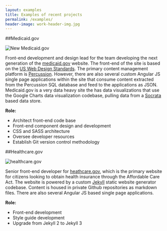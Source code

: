 ```yaml
---
layout: examples
title: Examples of recent projects 
permalink: /examples/
header-image: work-header-img.jpg
---
```


##Medicaid.gov

![New Medicaid.gov](/images/portfolio/Medicaid-2018.png)

Front-end development and design lead for the team developing the next generation of the [medicaid.gov](https://www.medicaid.gov/) website. The front-end of the site is based on the [US Web Design Standards](https://designsystem.digital.gov/). The primary content management platform is [Percussion](https://www.percussion.com/). However, there are also several custom Angular JS single page applications within the site that consume content extracted from the Percussion SQL database and feed to the applications as JSON. Medicaid.gov is a very data heavy site the has data visualizations that use the Google Charts data visualization codebase, pulling data from a [Socrata](https://socrata.com/) based data store.

**Role:**

* Architect front-end code base
* Front-end component design and development
* CSS and SASS architecture
* Oversee developer resources
* Establish Git version control methodology 


##Healthcare.gov

![healthcare.gov](/images/portfolio/HealthCare-gov-2018.png)

Senior front-end developer for [heathcare.gov](https://www.healthcare.gov/), which is the primary website for citizens looking to obtain health insurance through the Affordable Care Act. The website is powered by a custom [Jekyll](https://jekyllrb.com/) static website generator codebase. Content is housed in private Github repositories as markdown files. There are also several Angular JS based single page applications.

**Role:**

* Front-end development
* Style guide development
* Upgrade from Jekyll 2 to Jekyll 3
